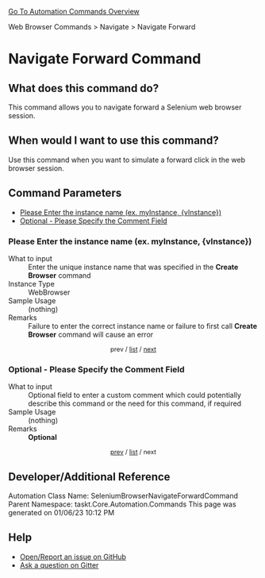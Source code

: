 <!--TITLE: Navigate Forward Command -->
<!-- SUBTITLE: a command in the Web Browser Commands group. -->
[Go To Automation Commands Overview](/automation-commands.md)


Web Browser Commands &gt; Navigate &gt; Navigate Forward


# Navigate Forward Command


## What does this command do?
This command allows you to navigate forward a Selenium web browser session.


## When would I want to use this command?
Use this command when you want to simulate a forward click in the web browser session.


<a id="param_list"></a>
## Command Parameters
- [Please Enter the instance name (ex. myInstance, {vInstance})](#param_0)
- [Optional - Please Specify the Comment Field](#param_1)


<a id="param_0"></a>
### Please Enter the instance name (ex. myInstance, {vInstance})


<dl>
<dt>What to input</dt><dd>Enter the unique instance name that was specified in the <strong>Create Browser</strong> command</dd>
<dt>Instance Type</dt><dd>WebBrowser</dd>
<dt>Sample Usage</dt><dd>(nothing)</dd>
<dt>Remarks</dt><dd>Failure to enter the correct instance name or failure to first call <strong>Create Browser</strong> command will cause an error</dd>
</dl>




<div style="font-size: 90%; text-align: center">


prev / [list](#param_list) / [next](#param_1)


</div>


<a id="param_1"></a>
### Optional - Please Specify the Comment Field


<dl>
<dt>What to input</dt><dd>Optional field to enter a custom comment which could potentially describe this command or the need for this command, if required</dd>
<dt>Sample Usage</dt><dd>(nothing)</dd>
<dt>Remarks</dt><dd><strong>Optional</strong><br></dd>
</dl>




<div style="font-size: 90%; text-align: center">


[prev](#param_1) / [list](#param_list) / next


</div>


## Developer/Additional Reference
Automation Class Name: SeleniumBrowserNavigateForwardCommand
Parent Namespace: taskt.Core.Automation.Commands
This page was generated on 01/06/23 10:12 PM


## Help
- [Open/Report an issue on GitHub](https://github.com/rcktrncn/taskt/issues/new)
- [Ask a question on Gitter](https://gitter.im/taskt-rpa/Lobby)
